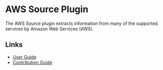 # AWS Source Plugin

The AWS Source plugin extracts information from many of the supported services by Amazon Web Services (AWS).


## Links

- [User Guide](https://cloudquery.io/docs/plugins/sources/aws/overview)
- [Contribution Guide](./CONTRIBUTING.md)

